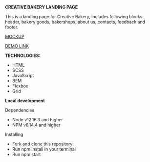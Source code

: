   **CREATIVE BAKERY LANDING PAGE**

This is a landing page for Creative Bakery, includes following blocks: header, bakery goods, bakershops, about us, contacts, feedback and footer.

[MOCKUP](https://www.figma.com/file/dY3izAm0Vspsmra4lQWQIP/Bakerlab-FE-students?node-id=0%3A1)

[DEMO LINK](https://darinasavytska.github.io/landing-bakery/)

**TECHNOLOGIES:**
- HTML
- SCSS
- JavaScript
- BEM
- Flexbox
- Grid

**Local development**

Dependencies
- Node v12.16.3 and higher
- NPM v6.14.4 and higher

Installing
- Fork and clone this repository
- Run npm install in your terminal
- Run npm start